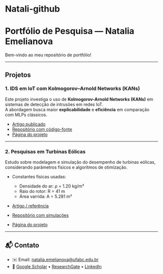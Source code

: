 # Natali-github
# Portfólio de Pesquisa — Natalia Emelianova

Bem-vindo ao meu repositório de portfólio!  

---

## Projetos

### 1. IDS em IoT com Kolmogorov–Arnold Networks (KANs)
Este projeto investiga o uso de **Kolmogorov-Arnold Networks (KANs)** em sistemas de detecção de intrusões em redes IoT.  
A abordagem busca maior **explicabilidade** e **eficiência** em comparação com MLPs clássicos.

- [Artigo publicado](https://doi.org/10.5753/sbseg.2025.9767)  
- [Repositório com código-fonte](https://github.com/NataliaEmelianova/meu-repo-kan_IoT)  
- [Página do projeto](https://github.com/NataliaEmelianova/Natali-github/tree/main/project1)

---

### 2. Pesquisas em Turbinas Eólicas
Estudo sobre modelagem e simulação do desempenho de turbinas eólicas, considerando parâmetros físicos e algoritmos de otimização.

- Constantes físicas usadas:  
  - Densidade do ar: ρ = 1.20 kg/m³  
  - Raio do rotor: R = 41 m  
  - Área varrida: A = 5.281 m²  

- [Artigo / referência](https://link-do-artigo.com)  
- [Repositório com simulações](https://github.com/NataliaEmelianova/meu-repo-turbina)  
- [Página do projeto](https://nataliaemelianova.github.io/Natali-github/project2/)

---

## 📬 Contato
- ✉️ Email: [natalia.emelianova@ufabc.edu.br](mailto:natalia.emelianova@ufabc.edu.br)  
- 🔗 [Google Scholar](https://scholar.google.com/citations?user=kJYX3KAAAAAJ&hl=ru&oi=ao) • [ResearchGate](https://researchgate.net) • [LinkedIn](https://linkedin.com)
